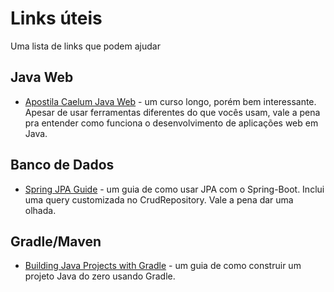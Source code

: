 # Links úteis

Uma lista de links que podem ajudar

## Java Web

* [Apostila Caelum Java Web](http://www.caelum.com.br/apostila-java-web/) - um curso longo, porém bem interessante. Apesar de usar ferramentas diferentes do que vocês usam, vale a pena pra entender como funciona o desenvolvimento de aplicações web em Java.  

## Banco de Dados

* [Spring JPA Guide](http://www.spring.io/guides/gs/accessing-data-jpa/) - um guia de como usar JPA com o Spring-Boot. Inclui uma query customizada no CrudRepository. Vale a pena dar uma olhada.

## Gradle/Maven

* [Building Java Projects with Gradle](http://www.spring.io/guides/gs/gradle/) - um guia de como construir um projeto Java do zero usando Gradle.
